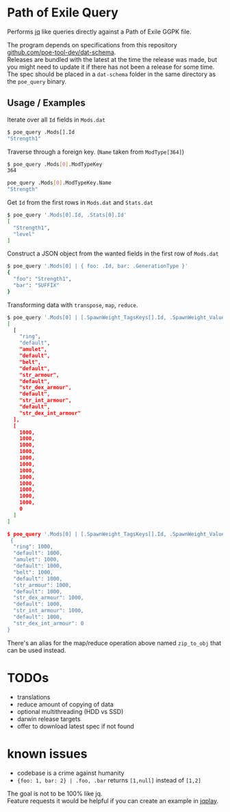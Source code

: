 # Path of Exile Query

Performs [jq](https://stedolan.github.io/jq/) like queries directly against a Path of Exile GGPK file.

The program depends on specifications from this repository [github.com/poe-tool-dev/dat-schema](https://github.com/poe-tool-dev/dat-schema/tree/main/dat-schema).  
Releases are bundled with the latest at the time the release was made, but you might need to update it if there has not been a release for some time.  
The spec should be placed in a `dat-schema` folder in the same directory as the `poe_query` binary.

## Usage / Examples

Iterate over all `Id` fields in `Mods.dat`
```sh 
$ poe_query .Mods[].Id
"Strength1"
```

Traverse through a foreign key. (`Name` taken from `ModType[364]`)
```sh
$ poe_query .Mods[0].ModTypeKey
364

poe_query .Mods[0].ModTypeKey.Name
"Strength"
```

Get `Id` from the first rows in `Mods.dat` and `Stats.dat`
```sh
$ poe_query '.Mods[0].Id, .Stats[0].Id'
[
  "Strength1",
  "level"
]
```

Construct a JSON object from the wanted fields in the first row of `Mods.dat`
```sh
$ poe_query '.Mods[0] | { foo: .Id, bar: .GenerationType }'
{
  "foo": "Strength1",
  "bar": "SUFFIX"
}
```

Transforming data with `transpose`, `map`, `reduce`.
```sh
$ poe_query '.Mods[0] | [.SpawnWeight_TagsKeys[].Id, .SpawnWeight_Values]'
[
  [
    "ring",
    "default",
    "amulet",
    "default",
    "belt",
    "default",
    "str_armour",
    "default",
    "str_dex_armour",
    "default",
    "str_int_armour",
    "default",
    "str_dex_int_armour"
  ],
  [
    1000,
    1000,
    1000,
    1000,
    1000,
    1000,
    1000,
    1000,
    1000,
    1000,
    1000,
    1000,
    0
  ]
]

$ poe_query '.Mods[0] | [.SpawnWeight_TagsKeys[].Id, .SpawnWeight_Values] | transpose | map({([0]): [1]}) | reduce .[] as $item ({}; . + $item)
 {
  "ring": 1000,
  "default": 1000,
  "amulet": 1000,
  "default": 1000,
  "belt": 1000,
  "default": 1000,
  "str_armour": 1000,
  "default": 1000,
  "str_dex_armour": 1000,
  "default": 1000,
  "str_int_armour": 1000,
  "default": 1000,
  "str_dex_int_armour": 0
}
```
There's an alias for the map/reduce operation above named `zip_to_obj` that can be used instead.

# TODOs
 - translations
 - reduce amount of copying of data
 - optional multithreading (HDD vs SSD)
 - darwin release targets
 - offer to download latest spec if not found

 # known issues
   - codebase is a crime against humanity
   - `{foo: 1, bar: 2} | .foo, .bar` returns `[1,null]` instead of `[1,2]`

The goal is not to be 100% like jq.  
Feature requests it would be helpful if you can create an example in [jqplay](https://jqplay.org/).